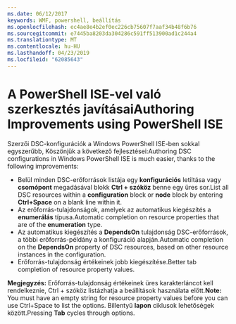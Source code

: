 ```yaml
---
ms.date: 06/12/2017
keywords: WMF, powershell, beállítás
ms.openlocfilehash: ec4ae8e4b2ef0ec226cb75607f7aaf34b48f6b76
ms.sourcegitcommit: e7445ba8203da304286c591ff513900ad1c244a4
ms.translationtype: MT
ms.contentlocale: hu-HU
ms.lasthandoff: 04/23/2019
ms.locfileid: "62085643"
---
```

# <a name="authoring-improvements-using-powershell-ise"></a><span data-ttu-id="b5f39-102">A PowerShell ISE-vel való szerkesztés javításai</span><span class="sxs-lookup"><span data-stu-id="b5f39-102">Authoring Improvements using PowerShell ISE</span></span>

<span data-ttu-id="b5f39-103">Szerzői DSC-konfigurációk a Windows PowerShell ISE-ben sokkal egyszerűbb, Köszönjük a következő fejlesztései:</span><span class="sxs-lookup"><span data-stu-id="b5f39-103">Authoring DSC configurations in Windows PowerShell ISE is much easier, thanks to the following improvements:</span></span>

- <span data-ttu-id="b5f39-104">Belül minden DSC-erőforrások listája egy **konfigurációs** letiltása vagy **csomópont** megadásával blokk **Ctrl + szóköz** benne egy üres sor.</span><span class="sxs-lookup"><span data-stu-id="b5f39-104">List all DSC resources within a **configuration** block or **node** block by entering **Ctrl+Space** on a blank line within it.</span></span>
- <span data-ttu-id="b5f39-105">Az erőforrás-tulajdonságok, amelyek az automatikus kiegészítés a **enumerálás** típusa.</span><span class="sxs-lookup"><span data-stu-id="b5f39-105">Automatic completion on resource properties that are of the **enumeration** type.</span></span>
- <span data-ttu-id="b5f39-106">Az automatikus kiegészítés a **DependsOn** tulajdonság DSC-erőforrások, a többi erőforrás-példány a konfiguráció alapján.</span><span class="sxs-lookup"><span data-stu-id="b5f39-106">Automatic completion on the **DependsOn** property of DSC resources, based on other resource instances in the configuration.</span></span>
- <span data-ttu-id="b5f39-107">Erőforrás-tulajdonság értékeinek jobb kiegészítése.</span><span class="sxs-lookup"><span data-stu-id="b5f39-107">Better tab completion of resource property values.</span></span>

<span data-ttu-id="b5f39-108">**Megjegyzés:** Erőforrás-tulajdonság értékeinek üres karakterláncot kell rendelkeznie, Ctrl + szóköz listázhatja a beállítások használata előtt.</span><span class="sxs-lookup"><span data-stu-id="b5f39-108">**Note:** You must have an empty string for resource property values before you can use Ctrl+Space to list the options.</span></span> <span data-ttu-id="b5f39-109">Billentyű **lapon** ciklusok lehetőségek között.</span><span class="sxs-lookup"><span data-stu-id="b5f39-109">Pressing **Tab** cycles through options.</span></span>
